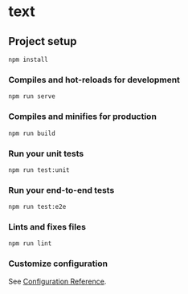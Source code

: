 # text

## Project setup
```
npm install
```

### Compiles and hot-reloads for development
```
npm run serve
```

### Compiles and minifies for production
```
npm run build
```

### Run your unit tests
```
npm run test:unit
```

### Run your end-to-end tests
```
npm run test:e2e
```

### Lints and fixes files
```
npm run lint
```

### Customize configuration
See [Configuration Reference](https://cli.vuejs.org/config/).


 <!-- 这是登录
      <el-form ref="form" props={{
        model: this.elProps
      }} label-width="80px">
        <el-form-item label="活动名称">
          <el-input v-model={this.nakcname} placeholder="请输入内容"></el-input>
        </el-form-item>
      </el-form>
      <el-button type="danger" onClick={this.logs.bind(this)}>危险按钮</el-button> -->


      